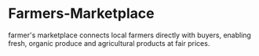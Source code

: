 # Farmers-Marketplace
 farmer's marketplace connects local farmers directly with buyers, enabling fresh, organic produce and agricultural products at fair prices.
